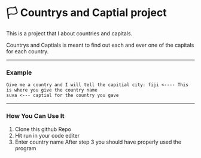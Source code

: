 # 🏳 Countrys and Captial project
This is a project that I about countries and capitals.

Countrys and Captials is meant to find out each and ever one of the capitals for each country.

---

### Example
```
Give me a country and I will tell the capitial city: fiji <---- This is where you give the country name
suva <--- captial for the country you gave
```

---

### How You Can Use It
1. Clone this github Repo
2. Hit run in your code editer
3. Enter country name
After step 3 you should have properly used the program


